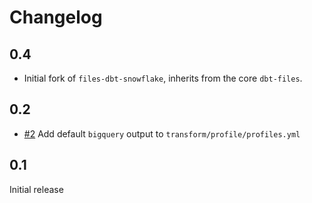 # Changelog

## 0.4

- Initial fork of `files-dbt-snowflake`, inherits from the core `dbt-files`.

## 0.2

- [#2](https://gitlab.com/meltano/files-dbt/-/issues/2) Add default `bigquery` output to `transform/profile/profiles.yml`

## 0.1

Initial release
